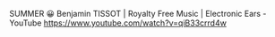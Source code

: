 SUMMER 😀 Benjamin TISSOT | Royalty Free Music | Electronic Ears - YouTube
https://www.youtube.com/watch?v=qiB33crrd4w
